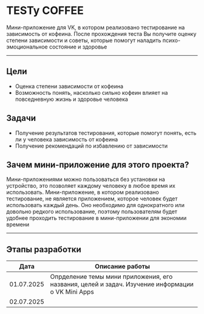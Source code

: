 # TESTy COFFEE
Мини-приложение для VK, в котором реализовано тестирование на зависимость от кофеина. После прохождения теста Вы получите оценку степени зависимости и советы, которые помогут наладить психо-эмоциональное состояние и здоровье

---

## Цели
- Оценка степени зависимости от кофеина
- Возможность понять, насколько сильно кофеин влияет на повседневную жизнь и здоровье человека
## Задачи
- Получение результатов тестирования, которые помогут понять, есть ли у человека зависимость от кофеина
- Получение рекомендаций по избавлению от зависимости
## Зачем мини-приложение для этого проекта?
Мини-приложениями можно пользоваться без установки на устройство, это позволяет каждому человеку в любое время их использовать. Мини-приложение, в котором реализовано тестирование, не является приложением, которое человек будет использовать каждый день. Оно необходимо для однократного или довольно редкого использование, поэтому пользователям будет удобнее проходить тестирование в мини-приложении для экономии времени 

---

## Этапы разработки
| Дата | Описание работы |
| ---- | --------------- |
| 01.07.2025 | Опрделение темы мини приложения, его названия, целей и задач. Изучение информации о VK Mini Apps     |
| 02.07.2025 |  |
